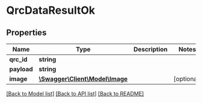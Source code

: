 # QrcDataResultOk

## Properties
Name | Type | Description | Notes
------------ | ------------- | ------------- | -------------
**qrc_id** | **string** |  | 
**payload** | **string** |  | 
**image** | [**\Swagger\Client\Model\Image**](Image.md) |  | [optional] 

[[Back to Model list]](../../README.md#documentation-for-models) [[Back to API list]](../../README.md#documentation-for-api-endpoints) [[Back to README]](../../README.md)

